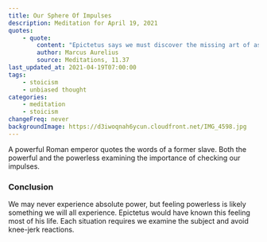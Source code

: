 ```yaml
---
title: Our Sphere Of Impulses
description: Meditation for April 19, 2021
quotes:
    - quote:
        content: "Epictetus says we must discover the missing art of assent and pay special attention to the sphere of our impulses — that they are subject to reservation, to the common good, and that they are in proportion to actual worth."
        author: Marcus Aurelius
        source: Meditations, 11.37
last_updated_at: 2021-04-19T07:00:00
tags:
    - stoicism
    - unbiased thought
categories:
    - meditation
    - stoicism
changeFreq: never
backgroundImage: https://d3iwoqnah6ycun.cloudfront.net/IMG_4598.jpg
---
```


A powerful Roman emperor quotes the words of a former slave. Both the powerful and the powerless examining the 
importance of checking our impulses.

### Conclusion

We may never experience absolute power, but feeling powerless is likely something we will all experience. Epictetus 
would have known this feeling most of his life. Each situation requires we examine the subject and avoid knee-jerk 
reactions.
